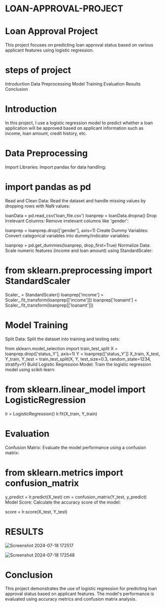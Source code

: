 # LOAN-APPROVAL-PROJECT

# Loan Approval Project
This project focuses on predicting loan approval status based on various applicant features using logistic regression.

# steps of project
Introduction
Data Preprocessing
Model Training
Evaluation
Results 
Conclusion

# Introduction
In this project, I use a logistic regression model to predict whether a loan application will be approved based on applicant information such as income, loan amount, credit history, etc.

# Data Preprocessing
Import Libraries: Import pandas for data handling:

# import pandas as pd
Read and Clean Data: Read the dataset and handle missing values by dropping rows with NaN values:

loanData = pd.read_csv('loan_file.csv')
loanprep = loanData.dropna()
Drop Irrelevant Columns: Remove irrelevant columns like 'gender':

loanprep = loanprep.drop(['gender'], axis=1)
Create Dummy Variables: Convert categorical variables into dummy/indicator variables:

loanprep = pd.get_dummies(loanprep, drop_first=True)
Normalize Data: Scale numeric features (income and loan amount) using StandardScaler:

# from sklearn.preprocessing import StandardScaler
Scaler_ = StandardScaler()
loanprep['income'] = Scaler_.fit_transform(loanprep[['income']])
loanprep['loanamt'] = Scaler_.fit_transform(loanprep[['loanamt']])
# Model Training
Split Data: Split the dataset into training and testing sets:

from sklearn.model_selection import train_test_split
X = loanprep.drop(['status_Y'], axis=1)
Y = loanprep[['status_Y']]
X_train, X_test, Y_train, Y_test = train_test_split(X, Y, test_size=0.3, random_state=1234, stratify=Y)
Build Logistic Regression Model: Train the logistic regression model using scikit-learn:

# from sklearn.linear_model import LogisticRegression
lr = LogisticRegression()
lr.fit(X_train, Y_train)

# Evaluation
Confusion Matrix: Evaluate the model performance using a confusion matrix:

# from sklearn.metrics import confusion_matrix
y_predict = lr.predict(X_test)
cm = confusion_matrix(Y_test, y_predict)
Model Score: Calculate the accuracy score of the model:

score = lr.score(X_test, Y_test)

# RESULTS 

![Screenshot 2024-07-18 172517](https://github.com/user-attachments/assets/eef35ad0-244c-4d1a-87b9-7ee6f21305b5)

![Screenshot 2024-07-18 172548](https://github.com/user-attachments/assets/75ad3240-d7b5-4b22-acdb-a33515d05009)


# Conclusion
This project demonstrates the use of logistic regression for predicting loan approval status based on applicant features. The model's performance is evaluated using accuracy metrics and confusion matrix analysis.








